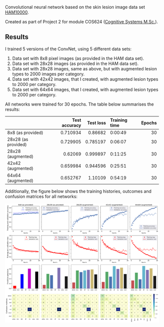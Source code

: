 Convolutional neural network based on the skin lesion image data set [HAM10000](https://dataverse.harvard.edu/dataset.xhtml?persistentId=doi:10.7910/DVN/DBW86T). 

Created as part of Project 2 for module COS624 ([Cognitive Systems M.Sc.](https://www.ouc.ac.cy/index.php/en/studies/programs/master/cos)). 

## Results
I trained 5 versions of the ConvNet, using 5 different data sets:

1.   Data set with 8x8 pixel images (as provided in the HAM data set).
2.   Data set with 28x28 images (as provided in the HAM data set).
3.   Data set with 28x28 images, same as above, but with augmented lesion types to 2000 images per category. 
4.   Data set with 42x42 images, that I created, with augmented lesion types to 2000 per category. 
5.   Data set with 64x64 images, that I created, with augmented lesion types to 2000 per category.

All networks were trained for 30 epochs. The table below summarises the results:

|                     |   Test accuracy |   Test loss | Training time   |   Epochs |
|:--------------------|----------------:|------------:|:----------------|---------:|
| 8x8 (as provided)   |        0.710934 |    0.86682  | 0:00:49         |       30 |
| 28x28 (as provided) |        0.729905 |    0.785197 | 0:06:07         |       30 |
| 28x28 (augmented)   |        0.62069  |    0.999897 | 0:11:25         |       30 |
| 42x42 (augmented)   |        0.659984 |    0.944596 | 0:25:51         |       30 |
| 64x64 (augmented)   |        0.652767 |    1.10109  | 0:54:19         |       30 |

Additionally, the figure below shows the training histories, outcomes and confusion matrices for all networks: 

![Part 2](figure_convNetRes.svg) 